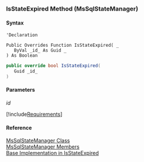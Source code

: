 ﻿### IsStateExpired Method (MsSqlStateManager)

#### Syntax

```vbnet
'Declaration

Public Overrides Function IsStateExpired( _
   ByVal _id_ As Guid _
) As Boolean
```

```csharp
public override bool IsStateExpired( 
   Guid _id_
)
```

#### Parameters

_id_

[!include[Requirements](../partials/requirements.md)]

#### Reference

[MsSqlStateManager Class](FChoice.Common~FChoice.Common.State.MsSqlStateManager.md)  
[MsSqlStateManager Members](FChoice.Common~FChoice.Common.State.MsSqlStateManager_members.md)  
[Base Implementation in IsStateExpired](FChoice.Common~FChoice.Common.State.RemoteStateManager~IsStateExpired.md)